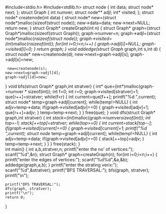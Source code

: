 #include<stdio.h>
#include<stdlib.h>
struct node
{
	int data;
	struct node* next;
};
struct Graph
{
	int numver;
	struct node** adjl;
	int* visited;
};
struct node* createnode(int data)
{
	struct node* new=(struct node*)malloc(sizeof(struct node));
	new->data=data;
	new->next=NULL;
	return new;
}
struct Graph* createGraph(int n)
{
	struct Graph* graph=(struct Graph*)malloc(sizeof(struct Graph));
	graph->numver=n;
	graph->adjl=(struct node*)malloc(n*sizeof(struct node));
	graph->visited=(int*)malloc(n*sizeof(int));
	for(int i=0;i<n;i++)
	{
		graph->adjl[i]=NULL;
		graph->visited[i]=0;
	}
	return graph;
}
void addedge(struct Graph* graph,int s,int d)
{
	struct node* new=createnode(d);
	new->next=graph->adjl[s];
	graph->adjl[s]=new;
	
	 new=createnode(s);
	new->next=graph->adjl[d];
	graph->adjl[d]=new;
}
void bfs(struct Graph* graph,int stratver)
{
	int* que=(int*)malloc(graph->numver * sizeof(int));
	int f=0;
	int r=0;
	graph->visited[stratver]=1;
	que[r++]=stratver;
	while(f<r)
	{
		int current=que[f++];
		printf("%d ",current);
		struct node* temp=graph->adjl[current];
		while(temp!=NULL)
		{
			int adjv=temp->data;
			if(graph->visited[adjv]==0)
			{
				graph->visited[adjv]=1;
				que[r++]=adjv;
			}
			temp=temp->next;
		}
	}
	free(que);
}
void dfs(struct Graph* graph,int stratver)
{
	int *stack=(int*)malloc(graph->numver*sizeof(int));
	int top=-1;
	stack[++top]=stratver;
	while(top>=0)
	{
		int current=stack[top--];
		if(graph->visited[current]==0)
		{
			graph->visited[current]=1;
			printf("%d ",current);
			struct node* temp=graph->adjl[current];
			while(temp!=NULL)
			{
			int adjv=temp->data;
			if(graph->visited[adjv]==0)
			{
				stack[++top]=adjv;
			}
			temp=temp->next;
		}
		}
	}
	free(stack);
}	
int main()
{
	int a,b,stratver,n;
	printf("enter the no' of vertices:");
	scanf("%d",&n);
	struct Graph* graph=createGraph(n);
	for(int i=0;i<n;i++)
	{
		printf("enter the edges of vertices:");
		scanf("%d%d",&a,&b);
		addedge(graph,a,b);
	}
	printf("enter the strating verix:");
	scanf("%d",&stratver);
   printf("BFS TRAVERSAL:");
   bfs(graph, stratver);
	printf("\n");
	
	printf("DFS TRAVERSAL:");
	dfs(graph, stratver);
	printf("\n");
	return 0;
}

